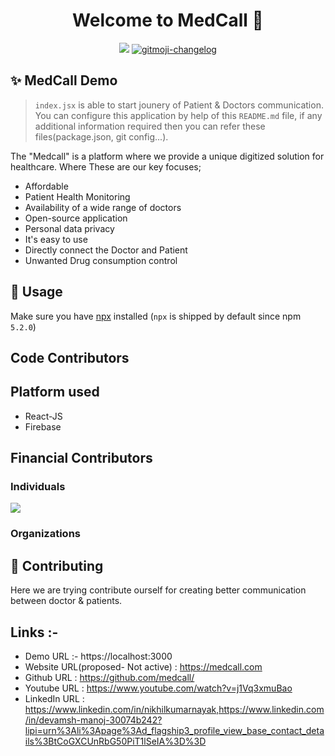 <h1 align="center">Welcome to MedCall 👋</h1>
<p align="center">
  <img src="https://img.shields.io/npm/v/readme-md-generator.svg?orange=blue" />
  <a href="https://github.com/frinyvonnick/gitmoji-changelog">
    <img src="https://img.shields.io/badge/changelog-gitmoji-brightgreen.svg" alt="gitmoji-changelog">
  </a>
</p>

## ✨ MedCall Demo

>`index.jsx` is able to start jounery of Patient & Doctors communication.
You can configure this application by help of this `README.md` file, if any additional information required then you can refer these files(package.json, git config...).

The "Medcall" is a platform where we provide a unique digitized solution for healthcare.
Where These are our key focuses;
- Affordable
- Patient Health Monitoring
- Availability of a wide range of doctors
- Open-source application
- Personal data privacy 
- It's easy to use  
- Directly connect the Doctor and Patient 
- Unwanted Drug consumption control


## 🚀 Usage

Make sure you have [npx](https://www.npmjs.com/package/npx) installed (`npx` is shipped by default since npm `5.2.0`)

## Code Contributors

## Platform used
- React-JS
- Firebase

## Financial Contributors

### Individuals

<a href="https://opencollective.com/readme-md-generator"><img src="https://opencollective.com/readme-md-generator/individuals.svg?width=890"></a>

### Organizations


## 🤝 Contributing
Here we are trying contribute ourself for creating better communication between doctor & patients.

## Links :- 
- Demo URL :- https://localhost:3000
- Website URL(proposed- Not active) : https://medcall.com	
- Github URL : https://github.com/medcall/
- Youtube URL : https://www.youtube.com/watch?v=j1Vq3xmuBao
- LinkedIn URL : https://www.linkedin.com/in/nikhilkumarnayak,https://www.linkedin.com/in/devamsh-manoj-30074b242?lipi=urn%3Ali%3Apage%3Ad_flagship3_profile_view_base_contact_details%3BtCoGXCUnRbG50PiT1lSeIA%3D%3D																																															

